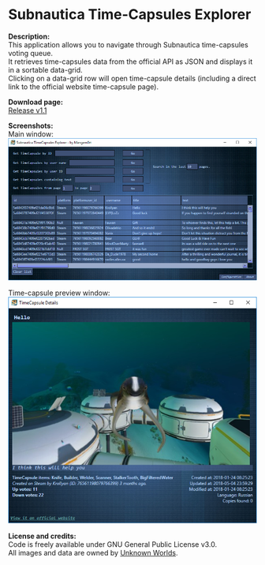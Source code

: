 # Subnautica Time-Capsules Explorer
**Description:**  
This application allows you to navigate through Subnautica time-capsules voting queue.  
It retrieves time-capsules data from the official API as JSON and displays it in a sortable data-grid.  
Clicking on a data-grid row will open time-capsule details (including a direct link to the official website time-capsule page).  
  
**Download page:**  
[Release v1.1](https://github.com/K07H/Subnautica-TimeCapsules-Explorer/releases/tag/1.1)  
  
**Screenshots:**  
Main window:  
![Main window screenshot](https://raw.githubusercontent.com/K07H/Subnautica-TimeCapsules-Explorer/master/Screenshots/screenshot1.png)  

Time-capsule preview window:  
![Time-capsule details window screenshot](https://raw.githubusercontent.com/K07H/Subnautica-TimeCapsules-Explorer/master/Screenshots/screenshot2.png)
  
**License and credits:**  
Code is freely available under GNU General Public License v3.0.  
All images and data are owned by [Unknown Worlds](https://unknownworlds.com/).
